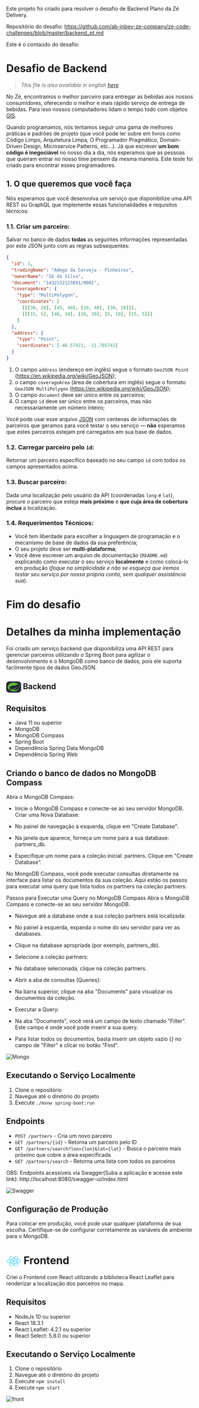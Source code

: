 Este projeto foi criado para resolver o desafio de Backend Plano da Zé Delivery. 


Repositório do desafio: https://github.com/ab-inbev-ze-company/ze-code-challenges/blob/master/backend_pt.md

Este é o contaúdo do desafio:

# Desafio de Backend
> *This file is also available in english [here](backend.md).*

No Zé, encontramos o melhor parceiro para entregar as bebidas aos nossos consumidores, oferecendo o melhor e mais rápido serviço de entrega de bebidas.
Para isso nossos computadores lidam o tempo todo com objetos [GIS](https://en.wikipedia.org/wiki/Geographic_information_system).

Quando programamos, nós tentamos seguir uma gama de melhores práticas e padrões de projeto (que você pode ler sobre em livros como Código Limpo, Arquitetura Limpa, O Programador Pragmático, Domain-Driven Design, Microservice Patterns, etc...).
Já que escrever **um bom código é inegociável** no nosso dia a dia, nós esperamos que as pessoas que queiram entrar no nosso time pensem da mesma maneira. Este teste foi criado para encontrar esses programadores.

## 1. O que queremos que você faça

Nós esperamos que você desenvolva um serviço que disponibilize uma API REST ou GraphQL que implemente essas funcionalidades e requisitos técnicos:

### 1.1. Criar um parceiro:
Salvar no banco de dados **todas** as seguintes informações representadas por este JSON junto com as regras subsequentes:
```json
{
  "id": 1, 
  "tradingName": "Adega da Cerveja - Pinheiros",
  "ownerName": "Zé da Silva",
  "document": "1432132123891/0001",
  "coverageArea": { 
    "type": "MultiPolygon", 
    "coordinates": [
      [[[30, 20], [45, 40], [10, 40], [30, 20]]], 
      [[[15, 5], [40, 10], [10, 20], [5, 10], [15, 5]]]
    ]
  },
  "address": { 
    "type": "Point",
    "coordinates": [-46.57421, -21.785741]
  }
}
```

1. O campo `address` (endereço em inglês) segue o formato `GeoJSON Point` (https://en.wikipedia.org/wiki/GeoJSON);
2. o campo `coverageArea` (área de cobertura em inglês) segue o formato `GeoJSON MultiPolygon` (https://en.wikipedia.org/wiki/GeoJSON);
3. O campo `document` deve ser único entre os parceiros;
4. O campo `id` deve ser único entre os parceiros, mas não necessariamente um número inteiro;

Você pode usar esse arquivo [JSON](files/pdvs.json) com centenas de informações de parceiros que geramos para você testar o seu serviço — **não** esperamos que estes parceiros estejam pré carregados em sua base de dados.

### 1.2. Carregar parceiro pelo `id`:
Retornar um parceiro específico baseado no seu campo `id` com todos os campos apresentados acima.

### 1.3. Buscar parceiro:
Dada uma localização pelo usuário da API (coordenadas `long` e `lat`), procure o parceiro que esteja **mais próximo** e **que cuja área de cobertura inclua** a localização.

### 1.4. Requerimentos Técnicos:
* Você tem liberdade para escolher a linguagem de programação e o mecanismo de base de dados da sua preferência;
* O seu projeto deve ser **multi-plataforma**;
* Você deve escrever um arquivo de documentação (`README.md`) explicando como executar o seu serviço **localmente** e como colocá-lo em produção (*foque na simplicidade e não se esqueça que iremos testar seu serviço por nossa própria conta, sem qualquer assistência sua*).

# Fim do desafio

# Detalhes da minha implementação

Foi criado um serviço backend que disponibiliza uma API REST para gerenciar parceiros utilizando o Spring Boot para agilizar o desenvolvimento e o MongoDB como banco de dados, pois ele suporta facilmente tipos de dados GeoJSON.


## <img align="center" alt="Alan-CSS" height="30" width="40" src="https://github.com/tandpfun/skill-icons/blob/main/icons/Spring-Dark.svg"> Backend

## Requisitos
- Java 11 ou superior
- MongoDB
- MongoDB Compass
- Spring Boot
- Dependência Spring Data MongoDB
- Dependência Spring Web

## Criando o banco de dados no MongoDB Compass

Abra o MongoDB Compass:

- Inicie o MongoDB Compass e conecte-se ao seu servidor MongoDB.
Criar uma Nova Database:

- No painel de navegação à esquerda, clique em "Create Database".

- Na janela que aparece, forneça um nome para a sua database: partners_db.
- Especifique um nome para a coleção inicial: partners.
Clique em "Create Database".

No MongoDB Compass, você pode executar consultas diretamente na interface para listar os documentos da sua coleção. Aqui estão os passos para executar uma query que lista todos os partners na coleção partners:

Passos para Executar uma Query no MongoDB Compass
Abra o MongoDB Compass e conecte-se ao seu servidor MongoDB.

- Navegue até a database onde a sua coleção partners está localizada:

- No painel à esquerda, expanda o nome do seu servidor para ver as databases.
- Clique na database apropriada (por exemplo, partners_db).
- Selecione a coleção partners:
- Na database selecionada, clique na coleção partners.
- Abrir a aba de consultas (Queries):
- Na barra superior, clique na aba "Documents" para visualizar os documentos da coleção.
- Executar a Query:
- Na aba "Documents", você verá um campo de texto chamado "Filter". Este campo é onde você pode inserir a sua query.
- Para listar todos os documentos, basta inserir um objeto vazio {} no campo de "Filter" e clicar no botão "Find".

![Mongo](https://github.com/DaviFarias7/GeoJson-Partner-Location/assets/86566715/de7299a4-65b2-4275-ba39-15a51e6b2156)

## Executando o Serviço Localmente

1. Clone o repositório
2. Navegue até o diretório do projeto
3. Execute `./mvnw spring-boot:run`

## Endpoints

- `POST /partners` - Cria um novo parceiro
- `GET /partners/{id}` - Retorna um parceiro pelo ID
- `GET /partners/search?lon={lon}&lat={lat}` - Busca o parceiro mais próximo que cobre a área especificada
- `GET /partners/search` - Retorna uma lista com todos os parceiros

OBS: Endpoints acessíveis via Swagger(Suba a aplicação e acesse este link): http://localhost:8080/swagger-ui/index.html

![Swagger](https://github.com/DaviFarias7/GeoJson-Partner-Location/assets/86566715/2ec366b7-5bd4-4a72-8ef8-f360113587bb)

## Configuração de Produção

Para colocar em produção, você pode usar qualquer plataforma de sua escolha. Certifique-se de configurar corretamente as variáveis de ambiente para o MongoDB.

# <img align="center" alt="Alan-CSS" height="30" width="40" src="https://github.com/devicons/devicon/blob/master/icons/react/react-original.svg"> Frontend

Criei o Frontend com React utilizando a biblioteca React Leaflet para renderizar a localização dos parceiros no mapa.

## Requisitos
- NodeJs 10 ou superior
- React 18.3.1
- React Leaflet: 4.2.1 ou superior
- React Select: 5.8.0 ou superior

## Executando o Serviço Localmente

1. Clone o repositório
2. Navegue até o diretório do projeto
3. Execute `npm install`
4. Execute `npm start`

![front](https://github.com/DaviFarias7/GeoJson-Partner-Location/assets/86566715/f6e7ce9c-89d2-4266-999e-211372c68499)



